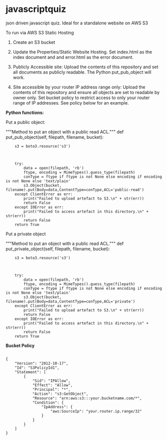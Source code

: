 # javascriptquiz
json driven javascript quiz.   Ideal for a standalone website on AWS S3


To run via AWS S3 Static Hosting


1.   Create an S3 bucket

2.   Update the Properties/Static Website Hosting.  Set index.html as the index document and and error.html as the error document.

3.  Publicly Accessible site:   Upload the contents of this repository and set all documents as publicly readable.  The Python put_pub_object will work.

4.  Site accessible by your router IP address range only:    Upload the contents of this repository and ensure all objects are set to readable by owner only.   Set bucket policy to restrict access to only your router range of IP addresses.  See policy below for an example. 









<b>Python functions:</b>


Put a public object:

 """Method to put an object with a public read ACL."""
    def put_pub_object(self, filepath, filename, bucket):

        s3 = boto3.resource('s3')


        
        try:                 
            data = open(filepath, 'rb')
            ftype, encoding = MimeTypes().guess_type(filepath)
            conType = ftype if ftype is not None else encoding if encoding is not None else 'text/plain'    
            s3.Object(bucket, filename).put(Body=data,ContentType=conType,ACL='public-read')
        except ClientError as err:
            print("Failed to upload artefact to S3.\n" + str(err))
            return False
        except IOError as err:
            print("Failed to access artefact in this directory.\n" + str(err))
            return False   
        return True
        
        
        
Put a private object

"""Method to put an object with a public read ACL."""
    def put_private_object(self, filepath, filename, bucket):

        s3 = boto3.resource('s3')


        
        try:                 
            data = open(filepath, 'rb')
            ftype, encoding = MimeTypes().guess_type(filepath)
            conType = ftype if ftype is not None else encoding if encoding is not None else 'text/plain'    
            s3.Object(bucket, filename).put(Body=data,ContentType=conType,ACL='private')
        except ClientError as err:
            print("Failed to upload artefact to S3.\n" + str(err))
            return False
        except IOError as err:
            print("Failed to access artefact in this directory.\n" + str(err))
            return False   
        return True
        
        
        
<b>Bucket Policy</b>


<code>
{
    "Version": "2012-10-17",
    "Id": "S3PolicyId1",
    "Statement": [
        {
            "Sid": "IPAllow",
            "Effect": "Allow",
            "Principal": "*",
            "Action": "s3:GetObject",
            "Resource": "arn:aws:s3:::your.bucketname.com/*",
            "Condition": {
                "IpAddress": {
                    "aws:SourceIp": "your.router.ip.range/32"
                }
            }
        }
    ]
}
</code>
